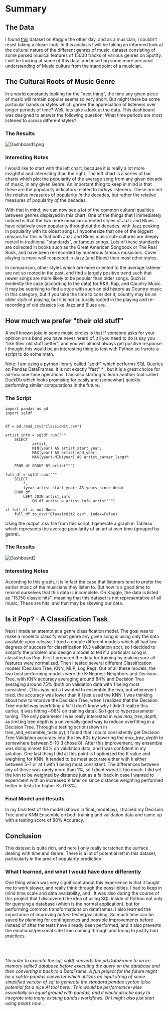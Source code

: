 # Summary
## The Data
I found [this](href=https://www.kaggle.com/datasets/thebumpkin/10400-classic-hits-10-genres-1923-to-2023?resource=download>this) dataset on Kaggle the other day, and as a musician, I couldn't resist taking a closer look. In this analysis I will be taking an informed look at the cultural nature of the different genres of music. dataset consisting of some parsed musical features of 15000 tracks of various genres on Spotify. I will be looking at some of this data, and inserting some more personal understanding of Music culture from the standpoint of a musician.
## The Cultural Roots of Music Genre
In a world constantly looking for the "next thing", the time any given piece of music will remain popular seems so very short. But might there be some particular bands or styles which garner the appreciation of listeners over longer periods of time? Well, lets take a look at the data. This dashboard was designed to answer the following question: What time periods are most listened to across different styles?
### The Results
![Dashboard1.png](Dashboard1.png)
### Interesting Notes
I would like to start with the left chart, because it is really a lot more insightful and interesting than the right. The left chart is a series of bar charts which plot the popularity of the average song from any given decade of music, in any given Genre. An important thing to keep in mind is that these are the popularity indicators related to _todays_ listeners. These are not the relative measures of popularity _in_ the decades, but rather the relative measures of popularity _of_ the decades.

With that in mind, we can now see a lot of the common cultural qualities between genres displayed in this chart. One of the things that I immediately noticed is that the two more musician-oriented styles of Jazz and Blues have relatively even popularity throughout the decades, with Jazz peaking in popularity with its oldest songs. I hypothesize that one of the biggest reasons for this is that both Jazz and Blues music sub-cultures are deeply rooted in traditional "standards", or famous songs. Lots of these standards are collected in books such as the Great American Songbook or The Real Book, and have been re-recorded by numerous famous musicians. Cover playing is more well respected in Jazz (and Blues) than most other styles.

In comparison, other styles which are more oriented to the average listener are not so rooted in the past, and
find a largely positive trend such that newer songs are more likely to be popular than older songs. Such is evidently the case (according to the data) for R&B, Rap, and Country Music. It may be suprising to find a style with such an old history as Country music in this category, but if you take the time to consider it, country may be an older _style_ of playing, but it is not culturally rooted in the playing and re-recording of old classics like Jazz and Blues are.
## How much we prefer "their old stuff"
A well known joke in some music circles is that if someone asks for your opinion on a band you have never heard of, all you need to do is say you "like their old stuff better", and you will almost always get positive response. I thought this would be an interesting thing to test with Python so I wrote a script to do some math. 

Note: I am using a python library called "sqldf" which performs SQL Queries on Pandas DataFrames. It is not exactly "fast" \* , but it is a great choice for ad-hoc one-time operations. I am also starting to learn another tool called DuckDb which looks promising for easily and (somewhat) quickly performing similar computations in the future.
### The Script
```
import pandas as pd
import sqldf


df = pd.read_csv("ClassicHit.csv")

artist_info = sqldf.run("""
    SELECT 
            artist, 
            MIN(year) AS artist_start_year, 
            MAX(year) AS artist_end_year, 
            MAX(year)-MIN(year) AS artist_career_length 

    FROM df GROUP BY artist""")

full_df = sqldf.run("""
    SELECT 
        *, 
        (year-artist_start_year) AS years_since_debut 
    FROM df 
        LEFT JOIN artist_info 
            ON df.artist = artist_info.artist""")

if full_df is not None:
    full_df.to_csv("ClassicHit2.csv", index=False)

```

Using the output .csv file from this script, I generate a graph in Tableau which represents the average popularity of an artist over time (grouped by genre).
### The Results
![Dashboard2](Dashboard2.png)
### Interesting Notes
According to this graph, it is in fact the case that listeners tend to prefer the earlier music of the musicians they listen to. But now is a good time to remind ourselves that this data is incomplete. On Kaggle, the data is listed as "15,150 classic hits", meaning that this dataset is not representative of all music. These are hits, and that may be skewing our data.
## Is it Pop? - A Classification Task
Next I made an attempt at a genre classification model. The goal was to make a model to classify what genre any given song is using only the data available upon release. I tried a couple different models which all had low degrees of success for classification (0.3 validation acc), so I decided to simplify the problem and design a model to tell if a particular song is classified as Pop. First I prepared the data for training by making sure all features were normalized. Then I tested several different Classification models (Decision Tree, KNN, MLP, Log Reg). Out of all these models, the two best performing models were the K-Nearest-Neighbors and Decision Tree, with KNN accuracy averaging around 84% and Decision Tree averaging around 75% (both on validation data with 1 being most consistent. (This was not a I wanted to ensemble the two, but whenever I tried, the accuracy was lower than if I just used the KNN. I was thinking about how to improve the Decision Tree, when I realized that the Decision Tree model was overfitting *a lot* (I don't know why I didn't realize this earlier, it was hitting ~98% on training data). So I got to hyperparameter tuning. The only parameter I was really interested in was _max_tree_depth_, as limiting tree depth is a universally-good way to reduce overfitting in a Decision Tree. Through a testing script (shown in tree\_and\_ensemble\_tests.py), I found that I could consistently get Decision Tree Validation accuracy into the low 80s by lowering the _max_tree_depth_ to somewhere between 5-10 (I chose 8). After this improvement, my ensemble was doing almost 90% on validation data, and I was confident in my solution.
One last thing I did at this point is I optimized the K value and weighting for KNN. It tended to be most accurate either with k either between 5-7 or at 1 with 1 being most consistent. The differences between any of these was rarely more than 1%, so I didnt sweat it too much. I did set the knn to be weighted by distance just as a fallback in case I wanted to experiment with an increased K later on since distance weighting performed better in tests for higher Ks (1-3%).
### Final Model and Results
In my final test of the model (shown in final\_model.py), I trained my Decision Tree and a KNN Ensemble on both training and validation data and came up with a testing score of 88% Accuracy.
## Conclusion
This dataset is quite rich, and here I only really scratched the surface dealing with time and Genre. There is a lot of potential left in this dataset, particularly in the area of popularity prediction.
### What I learned, and what I would have done differently
One thing which was very significant about this experience is that it taught me to work slower, and really think through the possilibities. I had to keep in mind time scale and data availability, and . It was also during the course of this project that I discovered the idea of using SQL inside of Python not only for querying a database (which is the normal application), but for performing common transformations on dataframes. I also learned the importance of improving _before_ testing/validating. So much time can be saved by planning for contingencies and possible improvements before instead of after the tests have already been performed, and it also prevents the emotional/personal side from coming through and trying to justify bad practices.

<br><br>

\*_In order to execute the sql, sqldf converts the pd.DataFrame to an in-memory sqlite3 database before executing the query on the database and then converting it back to a DataFrame. A fun project for the future might be a sql-to-pandas converter which utilizes an input string of some simplified version of sql to generate the standard pandas syntax (also potential for a nice AI tool here). This would be performance-wise essentially on equal ground with pandas, and it would also be easy to integrate into many existing pandas workflows. Or I might also just start using polars now.._
